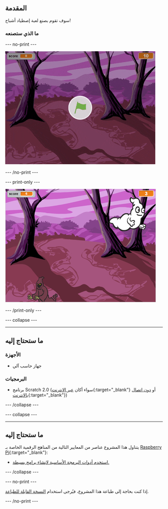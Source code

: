 ## المقدمة

سوف تقوم بصنع لعبة إصطياد أشباح!

### ما الذي ستصنعه

\--- no-print \---

![معرض](images/showcase.gif)

\--- /no-print \---

\--- print-only \---

![معرض](images/showcase-static.png)

\--- /print-only \---

\--- collapse \---

* * *

## ما ستحتاج إليه

### الأجهزة

+ جهاز حاسب آلي

### البرمجيات

+ برنامج Scratch 2.0 (سواء أكان [عبر الإنترنت](http://rpf.io/scratchon){:target="_blank"} أو [دون اتصال بالإنترنت](http://rpf.io/scratchoff){:target="_blank"})

\--- /collapse \---

\--- collapse \---

* * *

## ما ستحتاج إليه

يتناول هذا المشروع عناصر من المعايير التالية من المناهج الرقمية الخاصة بـ [Raspberry Pi](http://rpf.io/curriculum){:target="_blank"}:

+ [استخدم أدوات البرمجة الأساسية لإنشاء برامج بسيطة.](https://www.raspberrypi.org/curriculum/programming/creator)

\--- /collapse \---

\--- no-print \---

إذا كنت بحاجة إلى طباعة هذا المشروع، فيُرجى استخدام [النسخة القابلة للطباعة](https://projects.raspberrypi.org/en/projects/ghostbusters/print).

\--- /no-print \---